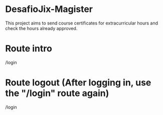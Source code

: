 # DesafioJix-Magister
This project aims to send course certificates for extracurricular hours and check the hours already approved.


# Route intro
/login

# Route logout (After logging in, use the "/login" route again)
/login